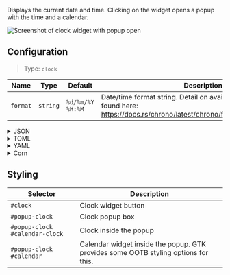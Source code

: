 Displays the current date and time. 
Clicking on the widget opens a popup with the time and a calendar.

![Screenshot of clock widget with popup open](https://user-images.githubusercontent.com/5057870/184540521-2278bdec-9742-46f0-9ac2-58a7b6f6ea1d.png)


## Configuration

> Type: `clock`

| Name     | Type   | Default          | Description                                                                                                                                |
|----------|--------|------------------|--------------------------------------------------------------------------------------------------------------------------------------------|
| `format` | `string` | `%d/%m/%Y %H:%M` | Date/time format string. Detail on available tokens can be found here: <https://docs.rs/chrono/latest/chrono/format/strftime/index.html> |

<details>
<summary>JSON</summary>

```json
{
  "end": [
    {
      "type": "clock",
      "format": "%d/%m/%Y %H:%M"
    }
  ]
}

```

</details>

<details>
<summary>TOML</summary>

```toml
[[end]]
type = "clock"
format = "%d/%m/%Y %H:%M"
```

</details>

<details>
<summary>YAML</summary>

```yaml
end:
  - type: "clock"
    format: "%d/%m/%Y %H:%M"
```

</details>

<details>
<summary>Corn</summary>

```corn
{
  end = [
    {
      type = "clock"
      format = "%d/%m/%Y %H:%M"
    }
  ]
}
```

</details>

## Styling

| Selector                      | Description                                                                        |
|-------------------------------|------------------------------------------------------------------------------------|
| `#clock`                      | Clock widget button                                                                |
| `#popup-clock`                | Clock popup box                                                                    |
| `#popup-clock #calendar-clock` | Clock inside the popup                                                             |
| `#popup-clock #calendar`       | Calendar widget inside the popup. GTK provides some OOTB styling options for this. |